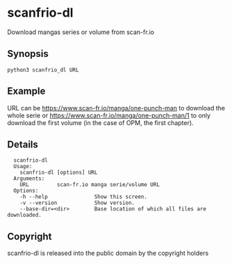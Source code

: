 scanfrio-dl
===========

Download mangas series or volume from scan-fr.io

Synopsis
--------

`python3 scanfrio_dl URL`


Example
--------

URL can be https://www.scan-fr.io/manga/one-punch-man to download the whole serie or https://www.scan-fr.io/manga/one-punch-man/1 to only download the first volume (in the case of OPM, the first chapter).

Details
-------

```
  scanfrio-dl
  Usage:
    scanfrio-dl [options] URL
  Arguments:
    URL         scan-fr.io manga serie/volume URL
  Options:
    -h --help               Show this screen.
    -v --version            Show version.
    --base-dir=<dir>        Base location of which all files are downloaded.

```

Copyright
---------

scanfrio-dl is released into the public domain by the copyright holders

